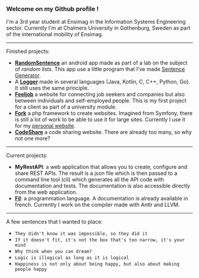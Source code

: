 ### Welcome on my Github profile !

I'm a 3rd year student at Ensimag in the Information Systems Engineering sector. Currently I'm at Chalmers University in Gothenburg, Sweden as part of the international mobility of Ensimag.

---

Finished projects:
- **[RandomSentence](https://github.com/TP-TD-Informatique/RandomSentence)** an android app made as part of a lab on the subject of *random lists*. This app use a little program that I've made [Sentence Generator](https://github.com/Gashmob/Sentence-Generator).
- A **[Logger](https://github.com/Gashmob/Logger)** made in several languages (Java, Kotlin, C, C++, Python, Go). It still uses the same principle.
- **[Feeljob](https://github.com/Gashmob/Feeljob)** a website for connecting job seekers and companies but also between individuals and self-employed people. This is my first project for a client as part of a university module.
- **[Fork](https://github.com/Gashmob/Fork)** a php framework to create websites. Imagined from Symfony, there is still a lot of work to be able to use it for large sites. Currently I use it for my [personal website](https://ktraini.com).
- **[CodeShare](https://github.com/Gashmob/CodeShare)** a code sharing website. There are already too many, so why not one more?

---

Current projects:
- **MyRestAPI**: a web application that allows you to create, configure and share REST APIs. The result is a json file which is then passed to a command line tool (cli) which generates all the API code with documentation and tests. The documentation is also accessible directly from the web application.
- **[Fil](https://github.com/Fil-Language)**: a programmation language. A documentation is already available in french. Currently I work on the compiler made with Antlr and LLVM.

---

A few sentences that I wanted to place:
- `They didn't know it was impossible, so they did it`
- `If it doesn't fit, it's not the box that's too narrow, it's your mind`
- `Why think when you can dream?`
- `Logic is illogical as long as it is logical`
- `Happiness is not only about being happy, but also about making people happy`
